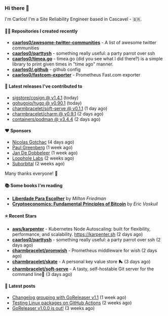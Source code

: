### Hi there 👋

I'm Carlos! I'm a Site Reliability Engineer based in Cascavel - 🇧🇷.

#### 👨‍💻 Repositories I created recently
- **[caarlos0/awesome-twitter-communities](https://github.com/caarlos0/awesome-twitter-communities)** - A list of awesome twitter communities
- **[caarlos0/parttysh](https://github.com/caarlos0/parttysh)** - something really useful: a party parrot over ssh
- **[caarlos0/timea.go](https://github.com/caarlos0/timea.go)** - timea.go (did you see what I did there?) is a simple library to print given times in &#34;time ago&#34; manner.
- **[caarlos0/.github](https://github.com/caarlos0/.github)** - github config
- **[caarlos0/fastcom-exporter](https://github.com/caarlos0/fastcom-exporter)** - Prometheus Fast.com exporter

#### 🚀 Latest releases I've contributed to


- [sigstore/cosign @ v1.4.1](https://github.com/sigstore/cosign/releases/tag/v1.4.1) (today)
- [gohugoio/hugo @ v0.90.1](https://github.com/gohugoio/hugo/releases/tag/v0.90.1) (today)
- [charmbracelet/soft-serve @ v0.1.1](https://github.com/charmbracelet/soft-serve/releases/tag/v0.1.1) (1 day ago)
- [charmbracelet/charm @ v0.9.1](https://github.com/charmbracelet/charm/releases/tag/v0.9.1) (2 days ago)
- [containers/podman @ v3.4.4](https://github.com/containers/podman/releases/tag/v3.4.4) (2 days ago)

#### ❤️ Sponsors
- [Nicolas Gotchac](https://github.com/ngotchac) (4 days ago)
- [Paul Greenberg](https://github.com/greenpau) (1 week ago)
- [Jan De Dobbeleer](https://github.com/JanDeDobbeleer) (1 week ago)
- [Loophole Labs](https://github.com/loopholelabs) (2 weeks ago)
- [Suborbital](https://github.com/suborbital) (2 weeks ago)

Many thanks everyone! 🙏

#### 📚 Some books I'm reading
- **[Liberdade Para Escolher](https://www.goodreads.com/book/show/17238591-liberdade-para-escolher)** by _Milton Friedman_
- **[Cryptoeconomics: Fundamental Principles of Bitcoin](https://www.goodreads.com/book/show/56919322-cryptoeconomics)** by _Eric Voskuil_

#### ⭐ Recent Stars


- **[aws/karpenter](https://github.com/aws/karpenter)** - Kubernetes Node Autoscaling: built for flexibility, performance, and scalability. https://karpenter.sh (2 days ago)
- **[caarlos0/parttysh](https://github.com/caarlos0/parttysh)** - something really useful: a party parrot over ssh (2 days ago)
- **[charmbracelet/promwish](https://github.com/charmbracelet/promwish)** - Prometheus middleware for wish (2 days ago)
- **[charmbracelet/skate](https://github.com/charmbracelet/skate)** - A personal key value store 🛼 (3 days ago)
- **[charmbracelet/soft-serve](https://github.com/charmbracelet/soft-serve)** - A tasty, self-hostable Git server for the command line🍦 (3 days ago)

#### 📄 Latest posts
- [Changelog grouping with GoReleaser v1.1](https://carlosbecker.com/posts/goreleaser-changelog-groups/) (1 week ago)
- [Testing Linux packages on GitHub Actions](https://carlosbecker.com/posts/linux-pkgs-github-actions/) (2 weeks ago)
- [GoReleaser v1.0.0 is out!](https://carlosbecker.com/posts/goreleaser-v1/) (3 weeks ago)

